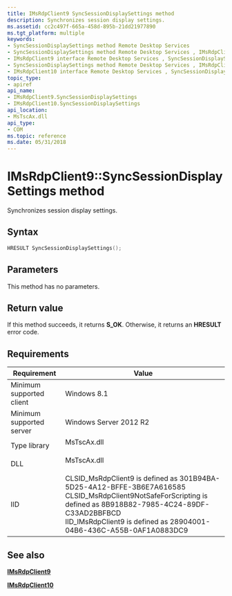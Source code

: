```yaml
---
title: IMsRdpClient9 SyncSessionDisplaySettings method
description: Synchronizes session display settings.
ms.assetid: cc2c497f-665a-458d-895b-21dd21977890
ms.tgt_platform: multiple
keywords:
- SyncSessionDisplaySettings method Remote Desktop Services
- SyncSessionDisplaySettings method Remote Desktop Services , IMsRdpClient9 interface
- IMsRdpClient9 interface Remote Desktop Services , SyncSessionDisplaySettings method
- SyncSessionDisplaySettings method Remote Desktop Services , IMsRdpClient10 interface
- IMsRdpClient10 interface Remote Desktop Services , SyncSessionDisplaySettings method
topic_type:
- apiref
api_name:
- IMsRdpClient9.SyncSessionDisplaySettings
- IMsRdpClient10.SyncSessionDisplaySettings
api_location:
- MsTscAx.dll
api_type:
- COM
ms.topic: reference
ms.date: 05/31/2018
---
```


# IMsRdpClient9::SyncSessionDisplaySettings method

Synchronizes session display settings.

## Syntax


```C++
HRESULT SyncSessionDisplaySettings();
```



## Parameters

This method has no parameters.

## Return value

If this method succeeds, it returns **S\_OK**. Otherwise, it returns an **HRESULT** error code.

## Requirements



| Requirement | Value |
|-------------------------------------|-------------------------------------------------------------------------------------------------------------------------------------------------------------------------------------------------------------------------------------------------------------------------|
| Minimum supported client<br/> | Windows 8.1<br/>                                                                                                                                                                                                                                                  |
| Minimum supported server<br/> | Windows Server 2012 R2<br/>                                                                                                                                                                                                                                       |
| Type library<br/>             | <dl> <dt>MsTscAx.dll</dt> </dl>                                                                                                                                                                                  |
| DLL<br/>                      | <dl> <dt>MsTscAx.dll</dt> </dl>                                                                                                                                                                                  |
| IID<br/>                      | CLSID\_MsRdpClient9 is defined as 301B94BA-5D25-4A12-BFFE-3B6E7A616585<br/> CLSID\_MsRdpClient9NotSafeForScripting is defined as 8B918B82-7985-4C24-89DF-C33AD2BBFBCD<br/> IID\_IMsRdpClient9 is defined as 28904001-04B6-436C-A55B-0AF1A0883DC9<br/> |



## See also

<dl> <dt>

[**IMsRdpClient9**](imsrdpclient9.md)
</dt> <dt>

[**IMsRdpClient10**](imsrdpclient10.md)
</dt> </dl>

 

 






